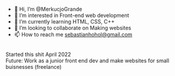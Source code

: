 - 👋 Hi, I’m @MerkucjoGrande
- 👀 I’m interested in Front-end web development
- 🌱 I’m currently learning HTML, CSS, C++
- 💞️ I’m looking to collaborate on Making websites
- 📫 How to reach me sebastianhohol@gmail.com
<br>
Started this shit April 2022
<br>
Future: Work as a junior front end dev and make websites for small buisnesses (freelance)
